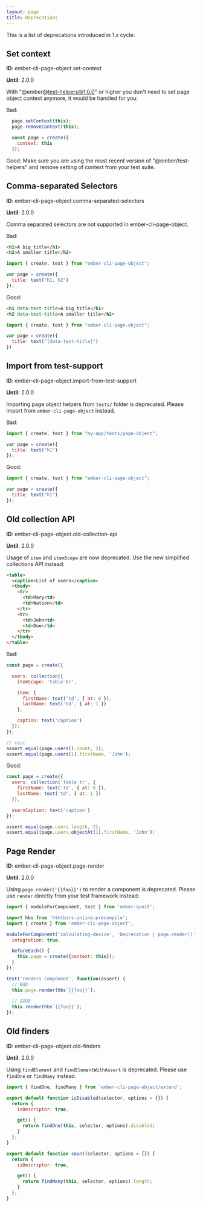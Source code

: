 ```yaml
---
layout: page
title: Deprecations
---
```


This is a list of deprecations introduced in 1.x cycle:

## Set context

**ID**: ember-cli-page-object.set-context

**Until**: 2.0.0

With "@ember@test-helpers@1.0.0" or higher you don't need to set page object context anymore, it would be handled for you:

Bad:

```js
  page.setContext(this);
  page.removeContext(this);

  const page = create({
    context: this
  });
```

Good: Make sure you are using the most recent version of "@ember/test-helpers" and remove setting of context from your test suite.

## Comma-separated Selectors

**ID**: ember-cli-page-object.comma-separated-selectors

**Until**: 2.0.0

Comma separated selectors are not supported in ember-cli-page-object.

Bad:

```html
<h1>A big title</h1>
<h2>A smaller title</h2>
```

```js
import { create, text } from "ember-cli-page-object";

var page = create({
  title: text("h1, h2")
});
```

Good:

```html
<h1 data-test-title>A big title</h1>
<h2 data-test-title>A smaller title</h2>
```

```js
import { create, text } from "ember-cli-page-object";

var page = create({
  title: text("[data-test-title]")
})
```

## Import from test-support

**ID**: ember-cli-page-object.import-from-test-support

**Until**: 2.0.0

Importing page object helpers from `tests/` folder is deprecated. Please import from `ember-cli-page-object` instead.

Bad:

```js
import { create, text } from "my-app/tests/page-object";

var page = create({
  title: text("h1")
});
```

Good:

```js
import { create, text } from "ember-cli-page-object";

var page = create({
  title: text("h1")
});
```

## Old collection API

**ID**: ember-cli-page-object.old-collection-api

**Until**: 2.0.0

Usage of `item` and `itemScope` are now deprecated. Use the new simplified collections API instead:

```html
<table>
  <caption>List of users</caption>
  <tbody>
    <tr>
      <td>Mary<td>
      <td>Watson</td>
    </tr>
    <tr>
      <td>John<td>
      <td>Doe</td>
    </tr>
  </tbody>
</table>
```

Bad:

```js
const page = create({

  users: collection({
    itemScope: 'table tr',

    item: {
      firstName: text('td', { at: 0 }),
      lastName: text('td', { at: 1 })
    },

    caption: text('caption')
  });
});

// test
assert.equal(page.users().count, 2);
assert.equal(page.users(1).firstName, 'John');
```

Good:

```js
const page = create({
  users: collection('table tr', {
    firstName: text('td', { at: 0 }),
    lastName: text('td', { at: 1 })
  }),

  usersCaption: text('caption')
});

assert.equal(page.users.length, 2);
assert.equal(page.users.objectAt(1).firstName, 'John');
```

## Page Render

**ID**: ember-cli-page-object.page-render

**Until**: 2.0.0

Using `page.render('{{foo}}')` to render a component is deprecated. Please use `render` directly from your test framework instead:

```js
import { moduleForComponent, test } from 'ember-qunit';

import hbs from 'htmlbars-inline-precompile';
import { create } from 'ember-cli-page-object';

moduleForComponent('calculating-device', 'Deprecation | page.render()', {
  integration: true,

  beforeEach() {
    this.page = create({context: this});
  }
});

test('renders component', function(assert) {
  // BAD
  this.page.render(hbs`{{foo}}`);
  
  // GOOD
  this.render(hbs`{{foo}}`);
});
```

## Old finders

**ID**: ember-cli-page-object.old-finders

**Until**: 2.0.0

Using `findElement` and `findElementWithAssert` is deprecated. Please use `findOne` or `findMany` instead.

```js
import { findOne, findMany } from 'ember-cli-page-object/extend';

export default function isDisabled(selector, options = {}) {
  return {
    isDescriptor: true,

    get() {
      return findOne(this, selector, options).disabled;
    }
  };
}

export default function count(selector, options = {}) {
  return {
    isDescriptor: true,

    get() {
      return findMany(this, selector, options).length;
    }
  };
}
```

